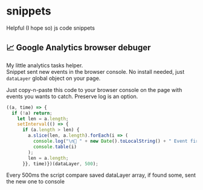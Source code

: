 # snippets
Helpful (I hope so) js code snippets

## 📈 Google Analytics browser debuger
My little analytics tasks helper.  
Snippet sent new events in the browser console. 
No install needed, just `dataLayer` global object on your page.

Just copy-n-paste this code to your browser console on the page with events you wants to catch. Preserve log is an option.
```js
((a, time) => {
  if (!a) return;
    let len = a.length;
    setInterval(() => {
      if (a.length > len) {
        a.slice(len, a.length).forEach(i => (
          console.log("\n🚀 " + new Date().toLocalString() + " Event fired"),
          console.table(i)
        );
        len = a.length;
      }}, time)})(dataLayer, 500);
```

Every 500ms the script compare saved dataLayer array, if found some, sent the new one to console
